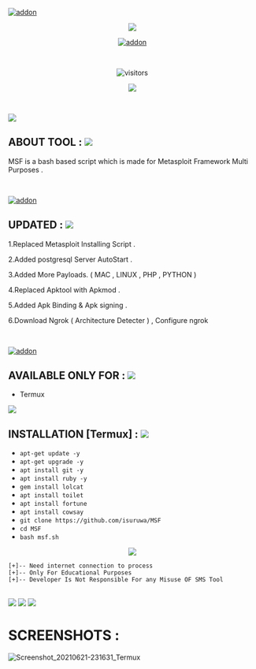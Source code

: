 <a href="https://github.com/isuruwa"><img title="addon" src="https://img.shields.io/badge/isuruwa-MSF-brightgreen?style=for-the-badge&logo=appveyor"></a>
<p align="center">
  
<img src="https://pbs.twimg.com/profile_images/580131056629735424/2ENTk2K2.png">

<p align="center">
<a href="https://github.com/isuruwa/MSF"><img title="addon" src="https://img.shields.io/badge/isuruwa-Metasploit Multi ToolKit-blueviolet?style=for-the-badge&logo=appveyor"></a>
</p>
<br>
<p align="center">
<img align="center" alt="visitors" src="https://visitor-badge.glitch.me/badge?page_id=isuruwamsf" />
<p align="center">
<a href="https://hits.seeyoufarm.com"><img src="https://hits.seeyoufarm.com/api/count/incr/badge.svg?url=https%3A%2F%2Fgithub.com%2Fisuruwa&count_bg=%2379C83D&title_bg=%23555555&icon=&icon_color=%23E7E7E7&title=hits&edge_flat=false"/></a>
</p>
<br>

<p> 
  
 <img src="https://img.shields.io/badge/isuruwa-ABOUT%20TOOL-blueviolet?style=for-the-badge&logo=appveyor">
  
## ABOUT TOOL :  <img src="https://img.icons8.com/nolan/64/anonymous-mask.png"/>

MSF is a bash based script which is made for Metasploit Framework Multi Purposes .
  
</p>

<br>

<p>

<a href="https://github.com/isuruwa"><img title="addon" src="https://img.shields.io/badge/isuruwa-Features-ff69b4?style=for-the-badge&logo=appveyor"></a>

## UPDATED : <img src="https://img.icons8.com/nolan/64/anonymous-mask.png"/>

1.Replaced Metasploit Installing Script .

2.Added postgresql Server AutoStart .

3.Added More Payloads. ( MAC , LINUX , PHP , PYTHON )

4.Replaced Apktool with Apkmod .

5.Added Apk Binding & Apk signing .

6.Download Ngrok ( Architecture Detecter ) , Configure ngrok

  
</p>

<br>

<p>
  
<a href="https://github.com/isuruwa"><img title="addon" src="https://img.shields.io/badge/isuruwa-Available-brightgreen?style=for-the-badge&logo=appveyor"></a>


## AVAILABLE ONLY FOR : <img src="https://img.icons8.com/nolan/64/anonymous-mask.png"/>

* Termux

<img src="https://img.icons8.com/office/160/000000/iron-man.png"/>

## INSTALLATION [Termux] : <img src="https://img.icons8.com/nolan/64/anonymous-mask.png"/>

* `apt-get update -y`
* `apt-get upgrade -y`
* `apt install git -y`
* `apt install ruby -y`
* `gem install lolcat`
* `apt install toilet`
* `apt install fortune`
* `apt install cowsay`
* `git clone https://github.com/isuruwa/MSF`
* `cd MSF`
* `bash msf.sh`

<p align="center">
<img src="https://img.icons8.com/office/80/000000/captain-america.png"/>
</p>

```
[+]-- Need internet connection to process
[+]-- Only For Educational Purposes
[+]-- Developer Is Not Responsible For any Misuse OF SMS Tool

```
<br>

<img src="https://img.shields.io/badge/isuruwa-Thank%20You-brightgreen?style=social&logo=appveyor"/>

<img src="https://img.shields.io/badge/isuruwa-STAY%20SAFE-brightgreen?style=flat-square&logo=appveyor"/>

<img src="https://img.shields.io/badge/isuruwa-EXPECT%20US-red?style=for-the-badge&logo=appveyor"/>

# SCREENSHOTS :

![Screenshot_20210621-231631_Termux](https://user-images.githubusercontent.com/72663288/122806715-47931800-d2e8-11eb-82ed-188c0af10ab3.jpg)
